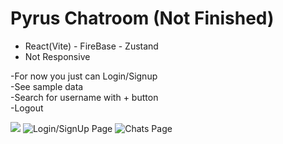 # Pyrus Chatroom (Not Finished)

- React(Vite) - FireBase - Zustand
- Not Responsive

-For now you just can Login/Signup\
-See sample data\
-Search for username with + button\
-Logout

[![](https://img.shields.io/badge/Live_At-Vercel-green.svg)](https://pyrus-react.vercel.app/)
![Login/SignUp Page](https://raw.githubusercontent.com/tinykocholo/Pyrus/main/public/screenshot.png "Login/SignUp Page")
![Chats Page](https://raw.githubusercontent.com/tinykocholo/Pyrus/main/public/screenshot2.png "Chats Page")
